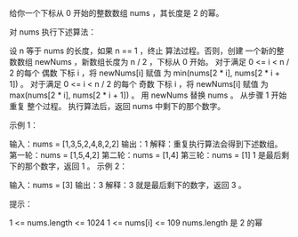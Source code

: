 给你一个下标从 0 开始的整数数组 nums ，其长度是 2 的幂。

对 nums 执行下述算法：

设 n 等于 nums 的长度，如果 n == 1 ，终止 算法过程。否则，创建 一个新的整数数组 newNums ，新数组长度为 n / 2 ，下标从 0 开始。
对于满足 0 <= i < n / 2 的每个 偶数 下标 i ，将 newNums[i] 赋值 为 min(nums[2 * i], nums[2 * i + 1]) 。
对于满足 0 <= i < n / 2 的每个 奇数 下标 i ，将 newNums[i] 赋值 为 max(nums[2 * i], nums[2 * i + 1]) 。
用 newNums 替换 nums 。
从步骤 1 开始 重复 整个过程。
执行算法后，返回 nums 中剩下的那个数字。

示例 1：

输入：nums = [1,3,5,2,4,8,2,2]
输出：1
解释：重复执行算法会得到下述数组。
第一轮：nums = [1,5,4,2]
第二轮：nums = [1,4]
第三轮：nums = [1]
1 是最后剩下的那个数字，返回 1 。
示例 2：

输入：nums = [3]
输出：3
解释：3 就是最后剩下的数字，返回 3 。

提示：

1 <= nums.length <= 1024
1 <= nums[i] <= 109
nums.length 是 2 的幂
